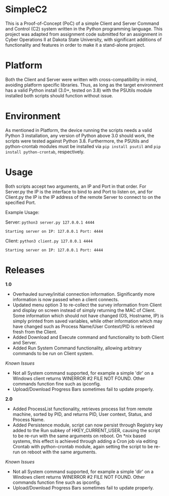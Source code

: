 # SimpleC2
This is a Proof-of-Concept (PoC) of a simple Client and Server Command and Control (C2) system written in the Python programming language. 
This project was adapted from assignment code submitted for an assignment in Cyber Operations II at Dakota State University, with significant 
additions of functionality and features in order to make it a stand-alone project.

# Platform
Both the Client and Server were written with cross-compatibility in mind, avoiding platform specific libraries. Thus, as long as the target
environment has a valid Python install (3.0+, tested on 3.8) with the PSUtils module installed both scripts should function without issue.

# Environment
As mentioned in Platform, the device running the scripts needs a valid Python 3 installation, any version of Python above 3.0 should work,
the scripts were tested against Python 3.8. Furthermore, the PSUtils and python-crontab modules must be installed via `pip install psutil` and
`pip install python-crontab`, respectively.

# Usage
Both scripts accept two arguments, an IP and Port in that order. For Server.py the IP is the interface to bind to and Port to listen on, and for Client.py
the IP is the IP address of the remote Server to connect to on the specified Port.

Example Usage:

Server: `python3 server.py 127.0.0.1 4444`

 `Starting server on IP: 127.0.0.1 Port: 4444`
 
Client: `python3 client.py 127.0.0.1 4444`

`Starting server on IP: 127.0.0.1 Port: 4444`

# Releases
**1.0**
* Overhauled survey/initial connection information. Significantly more information is now passed when a client connects.
* Updated menu option 3 to re-collect the survey information from Client and display on screen instead of simply returning the MAC of Client.
Some information which should not have changed (OS, Hostname, IP) is simply printed from saved variables, while other information which
may have changed such as Process Name/User Context/PID is retrieved fresh from the Client.
* Added Download and Execute command and functionality to both Client and Server.
* Added Run System Command functionality, allowing arbitrary commands to be run on Client system.

_Known Issues_

* Not all System command supported, for example a simple 'dir' on a Windows client returns WINERROR #2 FILE NOT FOUND. Other commands function fine such as ipconfig.
* Upload/Download Progress Bars sometimes fail to update properly.

**2.0**
* Added ProcessList functionality, retrieves process list from remote machine, sorted by PID, and returns PID, User context, 
Status, and Process Name.
* Added Persistence module, script can now persist through Registry key added to the Run subkey of HKEY_CURRENT_USER,
causing the script to be re-run with the same arguments on reboot. On *nix based systems, this effect is achieved through adding a
Cron job via editing Crontab with python-crontab module, again setting the script to be re-run on reboot
with the same arguments.


_Known Issues_

* Not all System command supported, for example a simple 'dir' on a Windows client returns WINERROR #2 FILE NOT FOUND. Other commands function fine such as ipconfig.
* Upload/Download Progress Bars sometimes fail to update properly.
